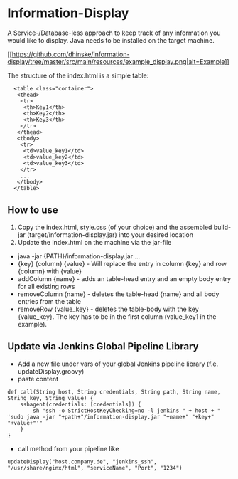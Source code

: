 # Information-Display
A Service-/Database-less approach to keep track of any information you would like to display. Java needs to be installed on the target machine.

[[https://github.com/dhinske/information-display/tree/master/src/main/resources/example_display.png|alt=Example]]

The structure of the index.html is a simple table:
```
  <table class="container"> 
   <thead> 
    <tr> 
     <th>Key1</th> 
     <th>Key2</th> 
     <th>Key3</th>
    </tr> 
   </thead> 
   <tbody>
    <tr> 
     <td>value_key1</td> 
     <td>value_key2</td> 
     <td>value_key3</td>
    </tr>
    ...
   </tbody> 
  </table>  
```

## How to use
1. Copy the index.html, style.css (of your choice) and the assembled build-jar (target/information-display.jar) into your desired location
2. Update the index.html on the machine via the jar-file
* java -jar {PATH}/information-display.jar ...
* {key} {column} {value} - Will replace the entry in column {key} and row {column} with {value}
* addColumn {name} - adds an table-head entry and an empty body entry for all existing rows
* removeColumn {name} - deletes the table-head {name} and all body entries from the table
* removeRow {value_key} - deletes the table-body with the key {value_key}. The key has to be in the first column (value_key1 in the example).


## Update via Jenkins Global Pipeline Library
- Add a new file under vars of your global Jenkins pipeline library (f.e. updateDisplay.groovy)
- paste content

```
def call(String host, String credentials, String path, String name, String key, String value) {
	sshagent(credentials: [credentials]) {
		sh "ssh -o StrictHostKeyChecking=no -l jenkins " + host + " 'sudo java -jar "+path+"/information-display.jar "+name+" "+key+" "+value+"'"
	}
}
```

- call method from your pipeline like
```
updateDisplay("host.company.de", "jenkins_ssh", "/usr/share/nginx/html", "serviceName", "Port", "1234")
```